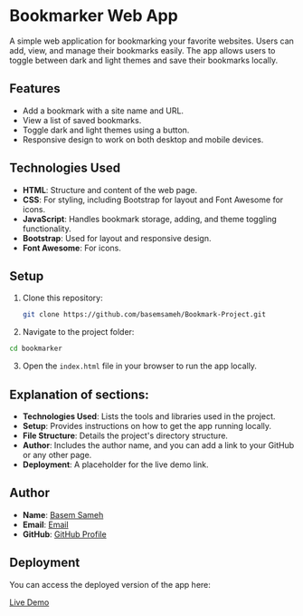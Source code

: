 # Bookmarker Web App

A simple web application for bookmarking your favorite websites. Users can add, view, and manage their bookmarks easily. The app allows users to toggle between dark and light themes and save their bookmarks locally.

## Features

- Add a bookmark with a site name and URL.
- View a list of saved bookmarks.
- Toggle dark and light themes using a button.
- Responsive design to work on both desktop and mobile devices.

## Technologies Used

- **HTML**: Structure and content of the web page.
- **CSS**: For styling, including Bootstrap for layout and Font Awesome for icons.
- **JavaScript**: Handles bookmark storage, adding, and theme toggling functionality.
- **Bootstrap**: Used for layout and responsive design.
- **Font Awesome**: For icons.

## Setup

1. Clone this repository:
   ```bash
   git clone https://github.com/basemsameh/Bookmark-Project.git
   ```

2. Navigate to the project folder:
  ```bash
  cd bookmarker
  ```

3. Open the `index.html` file in your browser to run the app locally.

## Explanation of sections:

- **Technologies Used**: Lists the tools and libraries used in the project.
- **Setup**: Provides instructions on how to get the app running locally.
- **File Structure**: Details the project's directory structure.
- **Author**: Includes the author name, and you can add a link to your GitHub or any other page.
- **Deployment**: A placeholder for the live demo link.

## Author

- **Name**: [Basem Sameh](#)
- **Email**: [Email](basemsameh3000@gmail.com)
- **GitHub**: [GitHub Profile](https://github.com/basemsameh)

## Deployment

You can access the deployed version of the app here:

[Live Demo](https://basemsameh.github.io/Bookmark-Project/)

